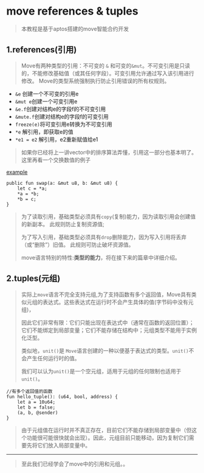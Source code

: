 # move references & tuples

> 本教程是基于aptos搭建的move智能合约开发

## 1.references(引用)
> Move有两种类型的引用：不可变的 ```&``` 和可变的```&mut```。不可变引用是只读的，不能修改基础值（或其任何字段）。可变引用允许通过写入该引用进行修改。 Move的类型系统强制执行防止引用错误的所有权规则。

+ ```&e```	创建一个不可变的引用e
+ ```&mut e```创建一个可变引用e
+ ```&e.f```创建对结构e的字段f的不可变引用
+ ```&mute.f```创建对结构e的字段f的可变引用
+ ```freeze(e)```将可变引用e转换为不可变引用
+ ```*e``` 解引用，即获取e的值
+ ```*e1 = e2``` 解引用，e2重新赋值给e1

> 如果你已经将上一讲vector中的排序算法弄懂，引用这一部分也基本明了。这里再看一个交换数值的例子

[example](https://github.com/wpf008/hello_move/blob/master/03-base-type/tests/test_references_tuples.move)
```move
public fun swap(a: &mut u8, b: &mut u8) {
    let c = *a;
    *a = *b;
    *b = c;
}
```

>为了读取引用，基础类型必须具有````copy````(复制)能力，因为读取引用会创建值的新副本。 此规则防止复制资源值;
>
>为了写入引用，基础类型必须具有````drop````删除能力，因为写入引用将丢弃（或“删除”）旧值。 此规则可防止破坏资源值。
> 
> move语言特别的特性:**类型的能力**，将在接下来的篇章中详细介绍。

## 2.tuples(元组)
>实际上````move````语言不完全支持元组,为了支持函数有多个返回值，Move具有类似元组的表达式。这些表达式在运行时不会产生具体的值(字节码中没有元组)，
> 
> 因此它们非常有限：它们只能出现在表达式中（通常在函数的返回位置）；它们不能绑定到局部变量；它们不能存储在结构中；元组类型不能用于实例化泛型。
> 
> 类似地，````unit()````是 ````Move````语言创建的一种以便基于表达式的类型。````unit()````不会产生任何运行时的值。
> 
> 我们可以认为````unit()````是一个空元组，适用于元组的任何限制也适用于 ````unit()````。

```move
//有多个返回值的函数
fun hello_tuple(): (u64, bool, address) {
    let a = 10u64;
    let b = false;
    (a, b, @sender)
}
```
>由于元组值在运行时并不真正存在，目前它们不能存储到局部变量中（但这个功能很可能很快就会出现）。因此，元组目前只能移动，因为复制它们需要先将它们放入局部变量中。

---

> 至此我们已经学会了move中的引用和元组。。
